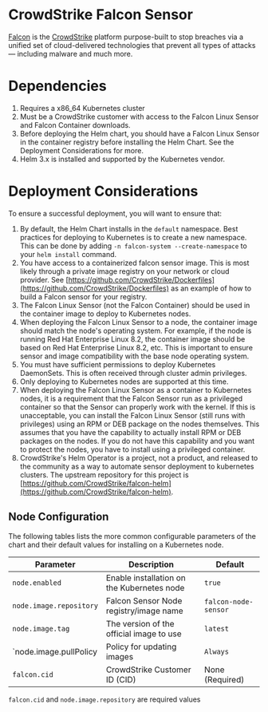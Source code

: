 # CrowdStrike Falcon Sensor

[Falcon](https://www.crowdstrike.com/) is the [CrowdStrike](https://www.crowdstrike.com/)
platform purpose-built to stop breaches via a unified set of cloud-delivered
technologies that prevent all types of attacks — including malware and much
more.

# Dependencies

1. Requires a x86_64 Kubernetes cluster
1. Must be a CrowdStrike customer with access to the Falcon Linux Sensor and Falcon Container downloads.
1. Before deploying the Helm chart, you should have a Falcon Linux Sensor in the container registry before installing the Helm Chart. See the Deployment Considerations for more.
1. Helm 3.x is installed and supported by the Kubernetes vendor.

# Deployment Considerations

To ensure a successful deployment, you will want to ensure that:
1. By default, the Helm Chart installs in the `default` namespace. Best
   practices for deploying to Kubernetes is to create a new namespace.
   This can be done by adding `-n falcon-system --create-namespace` to your
   `helm install` command.
1. You have access to a containerized falcon sensor image. This is most likely
   through a private image registry on your network or cloud provider. See
   [https://github.com/CrowdStrike/Dockerfiles](https://github.com/CrowdStrike/Dockerfiles)
   as an example of how to build a Falcon sensor for your registry.
1. The Falcon Linux Sensor (not the Falcon Container) should be used in the
   container image to deploy to Kubernetes nodes.
1. When deploying the Falcon Linux Sensor to a node, the container image should
   match the node's operating system. For example, if the node is running Red
   Hat Enterprise Linux 8.2, the container image should be based on Red Hat
   Enterprise Linux 8.2, etc. This is important to ensure sensor and image
   compatibility with the base node operating system.
1. You must have sufficient permissions to deploy Kubernetes DaemonSets. This is
   often received through cluster admin privileges.
1. Only deploying to Kubernetes nodes are supported at this time.
1. When deploying the Falcon Linux Sensor as a container to Kubernetes nodes, it
   is a requirement that the Falcon Sensor run as a privileged container so that
   the Sensor can properly work with the kernel. If this is unacceptable, you can
   install the Falcon Linux Sensor (still runs with privileges) using an RPM or
   DEB package on the nodes themselves. This assumes that you have the capability
   to actually install RPM or DEB packages on the nodes. If you do not have this
   capability and you want to protect the nodes, you have to install using a
   privileged container.
1. CrowdStrike's Helm Operator is a project, not a product, and released to the
   community as a way to automate sensor deployment to kubernetes clusters. The
   upstream repository for this project is
   [https://github.com/CrowdStrike/falcon-helm](https://github.com/CrowdStrike/falcon-helm).

## Node Configuration

The following tables lists the more common configurable parameters of the chart and their default values for installing on a Kubernetes node.

| Parameter                       | Description                                                          | Default                                   |
| ------------------------------- | -------------------------------------------------------------------- | ----------------------------------------- |
| `node.enabled`                  | Enable installation on the Kubernetes node                           | `true`                                    |
| `node.image.repository`         | Falcon Sensor Node registry/image name                               | `falcon-node-sensor`                      |
| `node.image.tag`                | The version of the official image to use                             | `latest`                                  |
| `node.image.pullPolicy          | Policy for updating images                                           | `Always`                                  |
| `falcon.cid`                    | CrowdStrike Customer ID (CID)                                        | None       (Required)                     |

`falcon.cid` and `node.image.repository` are required values
